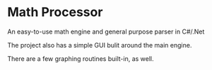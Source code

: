 Math Processor
==============

An easy-to-use math engine and general purpose parser in C#/.Net

The project also has a simple GUI bulit around the main engine. 

There are a few graphing routines built-in, as well. 

